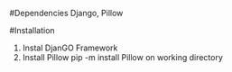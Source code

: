 #Dependencies
Django, Pillow

#Installation
1. Instal DjanGO Framework
2. Install Pillow pip -m install Pillow on working directory
